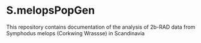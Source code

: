 # S.melopsPopGen
This repository contains documentation of the analysis of 2b-RAD data from Symphodus melops (Corkwing Wrassse) in Scandinavia
